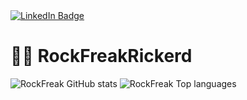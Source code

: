 <div id="badges">
  <a href="https://www.linkedin.com/in/rick-van-dijk-3b02401a0/">
    <img src="https://img.shields.io/badge/LinkedIn-blue?style=for-the-badge&logo=linkedin&logoColor=white" alt="LinkedIn Badge"/>
  </a>
</div>

# 👨‍💻 RockFreakRickerd
![RockFreak GitHub stats](https://github-readme-stats.vercel.app/api?username=RockFreakRickerd&bg_color=30,43cea2,185a9d&title_color=fff&text_color=fff&show_icons=true)
![RockFreak Top languages](https://github-readme-stats.vercel.app/api/top-langs/?username=RockFreakRickerd&bg_color=30,185a9d,43cea2&title_color=fff&text_color=fff&layout=compact&langs_count=8)
